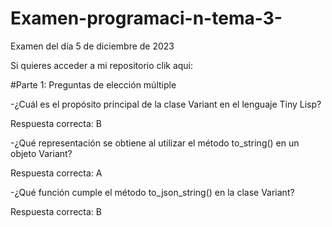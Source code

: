 # Examen-programaci-n-tema-3-
Examen del día 5 de diciembre de 2023

Si quieres acceder a mi repositorio clik aqui: 

#Parte 1: Preguntas de elección múltiple

-¿Cuál es el propósito principal de la clase Variant en el lenguaje Tiny Lisp?

Respuesta correcta: B

-¿Qué representación se obtiene al utilizar el método to_string() en un objeto Variant?

Respuesta correcta: A

-¿Qué función cumple el método to_json_string() en la clase Variant?

Respuesta correcta: B


